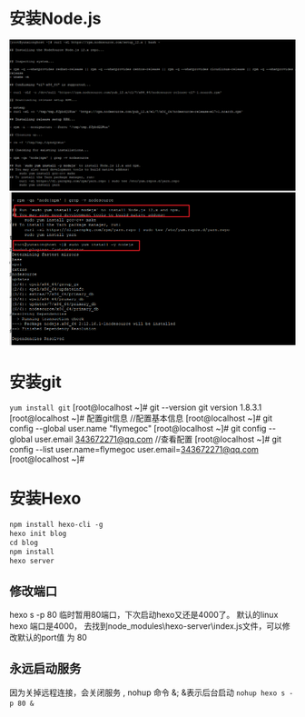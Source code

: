 # 安装Node.js
![image.png](_assets/Linux上搭建Hexo步骤/1602591768350-690d128e-9850-4b7d-b185-7aa0eece18fe.png)
![image.png](_assets/Linux上搭建Hexo步骤/1602591768374-369fcc4d-047f-4462-b1fc-f0ae49b65662.png)
# 安装git
`yum install git`
[root@localhost ~]# git --version
git version 1.8.3.1
[root@localhost ~]#
配置git信息
//配置基本信息
[root@localhost ~]# git config --global user.name "flymegoc"
[root@localhost ~]# git config --global user.email 343672271@qq.com
//查看配置
[root@localhost ~]# git config --list
user.name=flymegoc
user.email=343672271@qq.com
[root@localhost ~]#
# 安装Hexo
```shell
npm install hexo-cli -g
hexo init blog
cd blog
npm install
hexo server
```
## 修改端口
hexo s -p 80 临时暂用80端口，下次启动hexo又还是4000了。
默认的linux hexo 端口是4000， 去找到node_modules\hexo-server\index.js文件，可以修改默认的port值 为 80
## 永远启动服务
因为关掉远程连接，会关闭服务 , nohup 命令 &;  &表示后台启动
`nohup hexo s -p 80 &`

